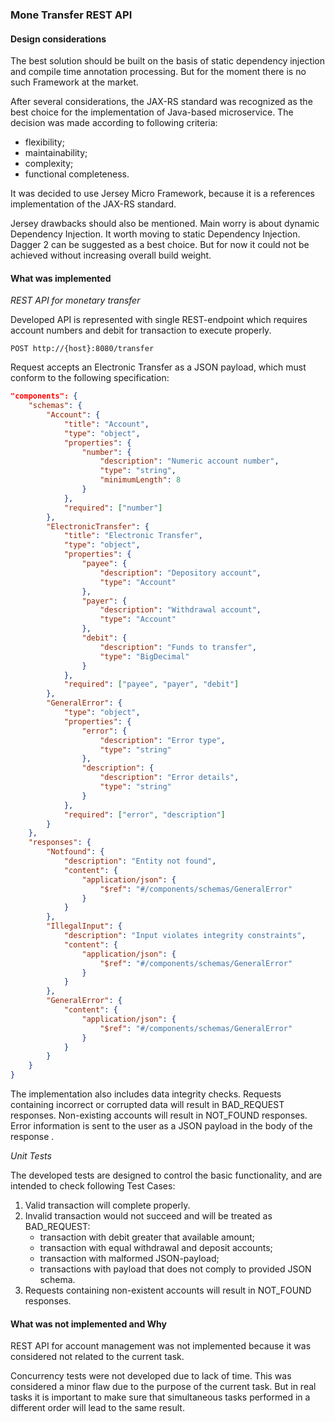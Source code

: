 ### Mone Transfer REST API 

#### Design considerations

The best solution should be built on the basis of static dependency injection and compile time annotation processing. But for the moment there is no such Framework at the market.

After several considerations, the JAX-RS standard was recognized as the best choice for the implementation of Java-based microservice. The decision was made according to following criteria:

- flexibility;
- maintainability;
- complexity;
- functional completeness.

It was decided to use Jersey Micro Framework, because it is a references implementation of the JAX-RS standard. 

Jersey drawbacks should also be mentioned. Main worry is about dynamic Dependency Injection. It worth moving to static Dependency Injection. Dagger 2 can be suggested as a best choice. But for now it could not be achieved without increasing overall build weight.

#### What was implemented

*REST API for monetary transfer*

Developed API is represented with single REST-endpoint which requires account numbers and debit for transaction to execute properly. 

```http
POST http://{host}:8080/transfer
```

Request accepts an Electronic Transfer as a JSON payload, which must conform to the following specification:

```json
"components": {
    "schemas": {
        "Account": {
            "title": "Account",
            "type": "object",
            "properties": {
                "number": {
                    "description": "Numeric account number",
                    "type": "string",
                    "minimumLength": 8
                }
            },
            "required": ["number"]
        },
        "ElectronicTransfer": {
            "title": "Electronic Transfer",
            "type": "object",
            "properties": {
                "payee": {
                    "description": "Depository account",
                    "type": "Account"
                },
                "payer": {
                    "description": "Withdrawal account",
                    "type": "Account"
                },
                "debit": {
                    "description": "Funds to transfer",
                    "type": "BigDecimal"
                }
            },
            "required": ["payee", "payer", "debit"]
        },
        "GeneralError": {
            "type": "object",
            "properties": {
                "error": {
                    "description": "Error type",
					"type": "string"
                },
                "description": {
                    "description": "Error details",
                    "type": "string"
                }
            },
            "required": ["error", "description"]
        }
    },
    "responses": {
        "Notfound": {
            "description": "Entity not found",
            "content": {
                "application/json": {
                    "$ref": "#/components/schemas/GeneralError"
                }
            }
        },
		"IllegalInput": {
            "description": "Input violates integrity constraints",
            "content": {
                "application/json": {
                    "$ref": "#/components/schemas/GeneralError"
                }
            }
        },
        "GeneralError": {
            "content": {
                "application/json": {
                    "$ref": "#/components/schemas/GeneralError"
                }
            }
        }
    }
}
```

The implementation also includes data integrity checks. Requests containing incorrect or corrupted data will result in BAD_REQUEST responses. Non-existing accounts will result in NOT_FOUND responses. Error information is sent to the user as a JSON payload in the body of the response .

*Unit Tests*

The developed tests are designed to control the basic functionality, and are intended to check following Test Cases:

1. Valid transaction will complete properly.
2. Invalid transaction would not succeed and will be treated as BAD_REQUEST:
   - transaction with debit greater that available amount;
   - transaction with equal withdrawal and deposit accounts;
   - transaction with malformed JSON-payload;
   - transactions with payload that does not comply to provided JSON schema.
3. Requests containing non-existent accounts will result in NOT_FOUND responses.

#### What was not implemented and Why

REST API for account management was not implemented because it was considered not related to the current task.

Concurrency tests were not developed due to lack of time. This was considered a minor flaw due to the purpose of the current task. But in real tasks it is important to make sure that simultaneous tasks performed in a different order will lead to the same result.
